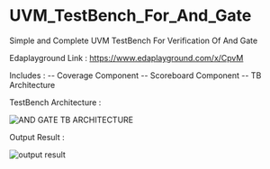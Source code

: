 # UVM_TestBench_For_And_Gate
Simple and Complete UVM TestBench For Verification Of And Gate 


Edaplayground Link : https://www.edaplayground.com/x/CpvM


Includes : 
-- Coverage Component
-- Scoreboard Component
-- TB Architecture


TestBench Architecture : 

![AND GATE TB ARCHITECTURE](https://user-images.githubusercontent.com/82656806/122431304-f6b2b500-cfb1-11eb-972d-d21dde811dfd.png)


Output Result : 

![output result](https://user-images.githubusercontent.com/82656806/122431740-590bb580-cfb2-11eb-8213-d0e756005e16.png)
